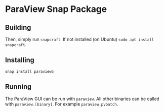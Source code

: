 ParaView Snap Package
=====================

Building
--------
Then, simply run `snapcraft`.  If not installed (on Ubuntu) `sudo apt install
snapcraft`.

Installing
----------
`snap install paraview5`

Running
-------
The ParaView GUI can be run with `paraview`.  All other binaries can be called
with `paraview.[binary]`.  For example `paraview.pvbatch`.
